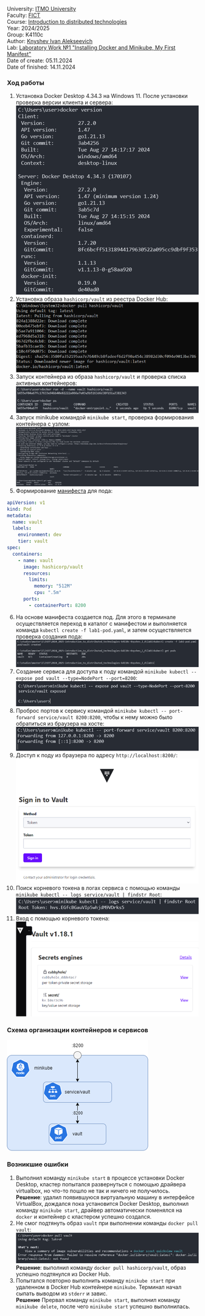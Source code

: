 University: [ITMO University](https://itmo.ru/ru/)  
Faculty: [FICT](https://fict.itmo.ru)  
Course: [Introduction to distributed technologies](https://github.com/itmo-ict-faculty/introduction-to-distributed-technologies)  
Year: 2024/2025  
Group: K4110c  
Author: [Knyshev Ivan Alekseevich](https://github.com/lowskillniy)  
Lab: [Laboratory Work №1 "Installing Docker and Minikube, My First Manifest"](https://itmo-ict-faculty.github.io/introduction-to-distributed-technologies/education/labs2023_2024/lab1/lab1)  
Date of create: 05.11.2024  
Date of finished: 14.11.2024  
### Ход работы  
1. Установка Docker Desktop 4.34.3 на Windows 11. После установки проверка версии клиента и сервера:  
![Скриншот установки Docker desktop – проверка версии клиента и сервера](img/protocol/1-docker-client-server-version.png)  
2. Установка образа `hashicorp/vault` из реестра Docker Hub:  
![Подтягивание образа с реестра Docker Hub](img/protocol/2-docker-pull-hashicorp-vault.png)  
3. Запуск контейнера из образа `hashicorp/vault` и проверка списка активных контейнеров:  
![Запуск и проверка контейнера из образа](img/protocol/3-docker-run-vault.png)  
4. Запуск minikube командой `minikube start`, проверка формирования контейнера с узлом:  
![Запуск minikube и проверка контейнера с узлом](img/protocol/4-minikube-start.png)  
5. Формирование [манифеста](lab1-pod.yaml) для пода:  
```yaml
apiVersion: v1
kind: Pod
metadata:
  name: vault
  labels:
    environment: dev
    tier: vault
spec:
  containers:
    - name: vault
      image: hashicorp/vault
      resources: 
        limits:
          memory: "512M"
          cpu: ".5m"
      ports:
        - containerPort: 8200
```
6. На основе манифеста создается под. Для этого в терминале осуществляется переход в каталог с манифестом и выполняется команда `kubectl create -f lab1-pod.yaml`, и затем осуществляется проверка создания пода:  
![Создание пода на основе манифеста и проверка](img/protocol/5-pod-deployment.png)  
7. Создание сервиса для доступа к поду командой `minikube kubectl -- expose pod vault --type=NodePort --port=8200`:  
![Создание сервиса для доступа к поду](img/protocol/6-pod-expose.png)  
8. Проброс портов к сервису командой `minikube kubectl -- port-forward service/vault 8200:8200`, чтобы к нему можно было обратиться из браузера на хосте:  
![Проброс портов](img/protocol/7-port-forwarding.png)  
9. Доступ к поду из браузера по адресу `http://localhost:8200/`:  
![Подключение к поду из браузера](img/protocol/8-vault-login.png)  
10. Поиск корневого токена в логах сервиса с помощью команды `minikube kubectl -- logs service/vault | findstr Root`:  
![Корневой токен в логах](img/protocol/9-root-token.png)  
11. Вход с помощью корневого токена:  
![Успешный вход](img/protocol/10-vault-logon.png)  
### Схема организации контейнеров и сервисов  
![Схема узла для лабораторной работы](img/lab1-scheme.drawio.png)  
### Возникшие ошибки  
1. Выполнил команду `minikube start` в процессе установки Docker Desktop, кластер попытался развернуться с помощью драйвера virtualbox, но что-то пошло не так и ничего не получилось.  
**Решение**: удалил появившуюся виртуальную машину в интерфейсе VirtualBox, дождался пока установится Docker Desktop, выполнил команду `minikube start`, драйвер автоматически поменялся на `docker` и контейнер с кластером успешно создался.  
2. Не смог подтянуть образ `vault` при выполнении команды `docker pull vault`:  
![Скриншот установки Docker desktop – интерфейс Docker Desktop](img/error/1-docker-pull-vault.png)  
**Решение**: выполнил команду `docker pull hashicorp/vault`, образ успешно подтянулся из Docker Hub.  
3. Попытался повторно выполнить команду `minikube start` при удаленном в Docker Hub контейнере `minikube`. Терминал начал сыпать выводом из `stderr` и завис.  
**Решение** Прервал команду `minikube start`, выполнил команду `minikube delete`, после чего `minikube start` успешно выполнилась.